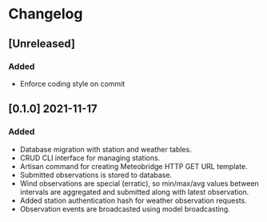 # Changelog

## [Unreleased]
### Added
- Enforce coding style on commit

## [0.1.0] 2021-11-17

### Added
- Database migration with station and weather tables.
- CRUD CLI interface for managing stations.
- Artisan command for creating Meteobridge HTTP GET URL template.
- Submitted observations is stored to database.
- Wind observations are special (erratic), so min/max/avg values
  between intervals are aggregated and submitted along with latest
  observation.
- Added station authentication hash for weather observation requests.
- Observation events are broadcasted using model broadcasting.
